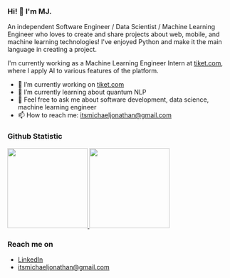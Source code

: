 ### Hi! 👋 I'm MJ.

An independent Software Engineer / Data Scientist / Machine Learning Engineer who loves to create and share projects about web, mobile, and machine learning technologies! I've enjoyed Python and make it the main language in creating a project.

I'm currently working as a Machine Learning Engineer Intern at <a href="https://www.tiket.com/">tiket.com</a>, where I apply AI to various features of the platform.

- 🔭 I’m currently working on <a href="https://www.tiket.com/">tiket.com</a>
- 🌱 I’m currently learning about quantum NLP
- 💬 Feel free to ask me about software development, data science, machine learning engineer
- 📫 How to reach me: itsmichaeljonathan@gmail.com
  
### Github Statistic
<p align="left">
<a href="https://github.com/maikeljh">
  <img height="180em" src="https://github-readme-stats-eight-theta.vercel.app/api?username=maikeljh&show_icons=true&theme=algolia&include_all_commits=true&count_private=true"/>
  <img height="180em" src="https://github-readme-stats-eight-theta.vercel.app/api/top-langs/?username=maikeljh&layout=compact&langs_count=8&theme=algolia"/>
</a>
</p>

### Reach me on
- <a href="https://www.linkedin.com/in/michael-jonathan-halim/">LinkedIn</a>
- itsmichaeljonathan@gmail.com
